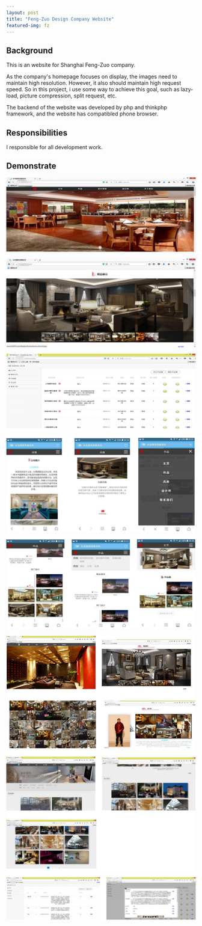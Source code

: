 ```yaml
---
layout: post
title: "Feng-Zuo Design Company Website"
featured-img: fz
---
```



## Background 

This is an website for Shanghai Feng-Zuo company. 

As the company's homepage focuses on display, the images need to maintain high resolution. However, it also should maintain high request speed. So in this project, i use some way to achieve this goal, such as lazy-load, picture compression, split request, etc.

The backend of the website was developed by php and thinkphp framework, and the website has compatibled phone browser.

## Responsibilities

I responsible for all development work.


## Demonstrate

![](/images/fz/p1.png)

![](/images/fz/p2.png)

![](/images/fz/p7.png)

![](/images/fz/p3.png)

![](/images/fz/p4.png)

![](/images/fz/p5.png)

![](/images/fz/p6.png)

![](/images/fz/p8.png)


